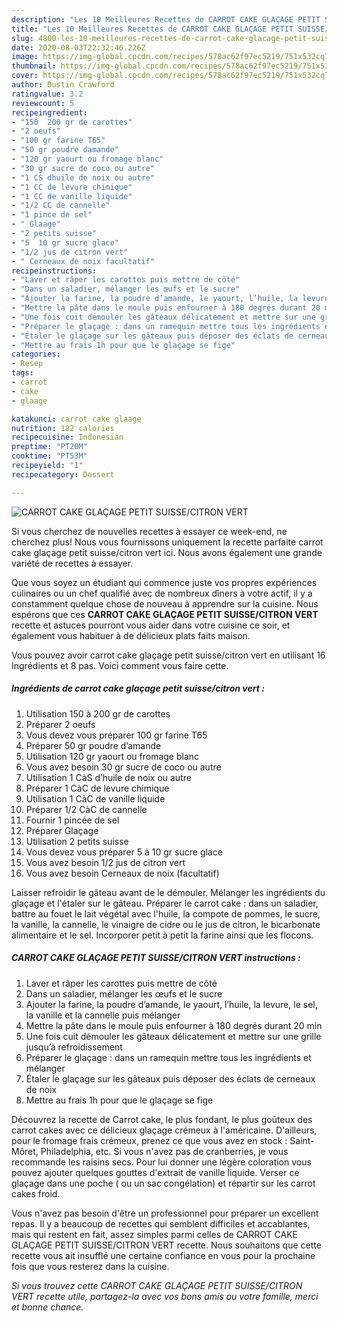 ```yaml
---
description: "Les 10 Meilleures Recettes de CARROT CAKE GLAÇAGE PETIT SUISSE/CITRON VERT"
title: "Les 10 Meilleures Recettes de CARROT CAKE GLAÇAGE PETIT SUISSE/CITRON VERT"
slug: 4800-les-10-meilleures-recettes-de-carrot-cake-glacage-petit-suisse-citron-vert
date: 2020-08-03T22:32:46.226Z
image: https://img-global.cpcdn.com/recipes/578ac62f97ec5219/751x532cq70/carrot-cake-glacage-petit-suissecitron-vert-photo-principale-de-la-recette.jpg
thumbnail: https://img-global.cpcdn.com/recipes/578ac62f97ec5219/751x532cq70/carrot-cake-glacage-petit-suissecitron-vert-photo-principale-de-la-recette.jpg
cover: https://img-global.cpcdn.com/recipes/578ac62f97ec5219/751x532cq70/carrot-cake-glacage-petit-suissecitron-vert-photo-principale-de-la-recette.jpg
author: Dustin Crawford
ratingvalue: 3.2
reviewcount: 5
recipeingredient:
- "150  200 gr de carottes"
- "2 oeufs"
- "100 gr farine T65"
- "50 gr poudre damande"
- "120 gr yaourt ou fromage blanc"
- "30 gr sucre de coco ou autre"
- "1 CS dhuile de noix ou autre"
- "1 CC de levure chimique"
- "1 CC de vanille liquide"
- "1/2 CC de cannelle"
- "1 pince de sel"
- " Glaage"
- "2 petits suisse"
- "5  10 gr sucre glace"
- "1/2 jus de citron vert"
- " Cerneaux de noix facultatif"
recipeinstructions:
- "Laver et râper les carottes puis mettre de côté"
- "Dans un saladier, mélanger les œufs et le sucre"
- "Ajouter la farine, la poudre d’amande, le yaourt, l’huile, la levure, le sel, la vanille et la cannelle puis mélanger"
- "Mettre la pâte dans le moule puis enfourner à 180 degrés durant 20 min"
- "Une fois cuit démouler les gâteaux délicatement et mettre sur une grille jusqu’à refroidissement"
- "Préparer le glaçage : dans un ramequin mettre tous les ingrédients et mélanger"
- "Étaler le glaçage sur les gâteaux puis déposer des éclats de cerneaux de noix"
- "Mettre au frais 1h pour que le glaçage se fige"
categories:
- Resep
tags:
- carrot
- cake
- glaage

katakunci: carrot cake glaage 
nutrition: 182 calories
recipecuisine: Indonesian
preptime: "PT20M"
cooktime: "PT53M"
recipeyield: "1"
recipecategory: Dessert

---
```



![CARROT CAKE GLAÇAGE PETIT SUISSE/CITRON VERT](https://img-global.cpcdn.com/recipes/578ac62f97ec5219/751x532cq70/carrot-cake-glacage-petit-suissecitron-vert-photo-principale-de-la-recette.jpg)

Si vous cherchez de nouvelles recettes à essayer ce week-end, ne cherchez plus! Nous vous fournissons uniquement la recette parfaite carrot cake glaçage petit suisse/citron vert ici. Nous avons également une grande variété de recettes à essayer.

Que vous soyez un étudiant qui commence juste vos propres expériences culinaires ou un chef qualifié avec de nombreux dîners à votre actif, il y a constamment quelque chose de nouveau à apprendre sur la cuisine. Nous espérons que ces <strong> CARROT CAKE GLAÇAGE PETIT SUISSE/CITRON VERT </strong> recette et astuces pourront vous aider dans votre cuisine ce soir, et également vous habituer à de délicieux plats faits maison.

<!--inarticleads1-->

Vous pouvez avoir carrot cake glaçage petit suisse/citron vert en utilisant 16 Ingrédients et 8 pas. Voici comment vous faire cette.

##### Ingrédients de carrot cake glaçage petit suisse/citron vert :

1. Utilisation 150 à 200 gr de carottes
1. Préparer 2 oeufs
1. Vous devez vous préparer 100 gr farine T65
1. Préparer 50 gr poudre d’amande
1. Utilisation 120 gr yaourt ou fromage blanc
1. Vous avez besoin 30 gr sucre de coco ou autre
1. Utilisation 1 CàS d’huile de noix ou autre
1. Préparer 1 CàC de levure chimique
1. Utilisation 1 CàC de vanille liquide
1. Préparer 1/2 CàC de cannelle
1. Fournir 1 pincée de sel
1. Préparer  Glaçage
1. Utilisation 2 petits suisse
1. Vous devez vous préparer 5 à 10 gr sucre glace
1. Vous avez besoin 1/2 jus de citron vert
1. Vous avez besoin  Cerneaux de noix (facultatif)


Laisser refroidir le gâteau avant de le démouler. Mélanger les ingrédients du glaçage et l&#39;étaler sur le gâteau. Préparer le carrot cake : dans un saladier, battre au fouet le lait végétal avec l&#39;huile, la compote de pommes, le sucre, la vanille, la cannelle, le vinaigre de cidre ou le jus de citron, le bicarbonate alimentaire et le sel. Incorporer petit à petit la farine ainsi que les flocons. 

<!--inarticleads2-->

##### CARROT CAKE GLAÇAGE PETIT SUISSE/CITRON VERT instructions :

1. Laver et râper les carottes puis mettre de côté
1. Dans un saladier, mélanger les œufs et le sucre
1. Ajouter la farine, la poudre d’amande, le yaourt, l’huile, la levure, le sel, la vanille et la cannelle puis mélanger
1. Mettre la pâte dans le moule puis enfourner à 180 degrés durant 20 min
1. Une fois cuit démouler les gâteaux délicatement et mettre sur une grille jusqu’à refroidissement
1. Préparer le glaçage : dans un ramequin mettre tous les ingrédients et mélanger
1. Étaler le glaçage sur les gâteaux puis déposer des éclats de cerneaux de noix
1. Mettre au frais 1h pour que le glaçage se fige


Découvrez la recette de Carrot cake, le plus fondant, le plus goûteux des carrot cakes avec ce délicieux glaçage crémeux à l&#39;américaine. D&#39;ailleurs, pour le fromage frais crémeux, prenez ce que vous avez en stock : Saint-Môret, Philadelphia, etc. Si vous n&#39;avez pas de cranberries, je vous recommande les raisins secs. Pour lui donner une légère coloration vous pouvez ajouter quelques gouttes d&#39;extrait de vanille liquide. Verser ce glaçage dans une poche ( ou un sac congélation) et répartir sur les carrot cakes froid. 

<!--inarticleads1-->

<p>
Vous n'avez pas besoin d'être un professionnel pour préparer un excellent repas. Il y a beaucoup de recettes qui semblent difficiles et accablantes, mais qui restent en fait, assez simples parmi celles de CARROT CAKE GLAÇAGE PETIT SUISSE/CITRON VERT recette. Nous souhaitons que cette recette vous ait insufflé une certaine confiance en vous pour la prochaine fois que vous resterez dans la cuisine.
</p>

<p>
<i>Si vous trouvez cette CARROT CAKE GLAÇAGE PETIT SUISSE/CITRON VERT recette utile, partagez-la avec vos bons amis ou votre famille, merci et bonne chance.</i>
</p>

